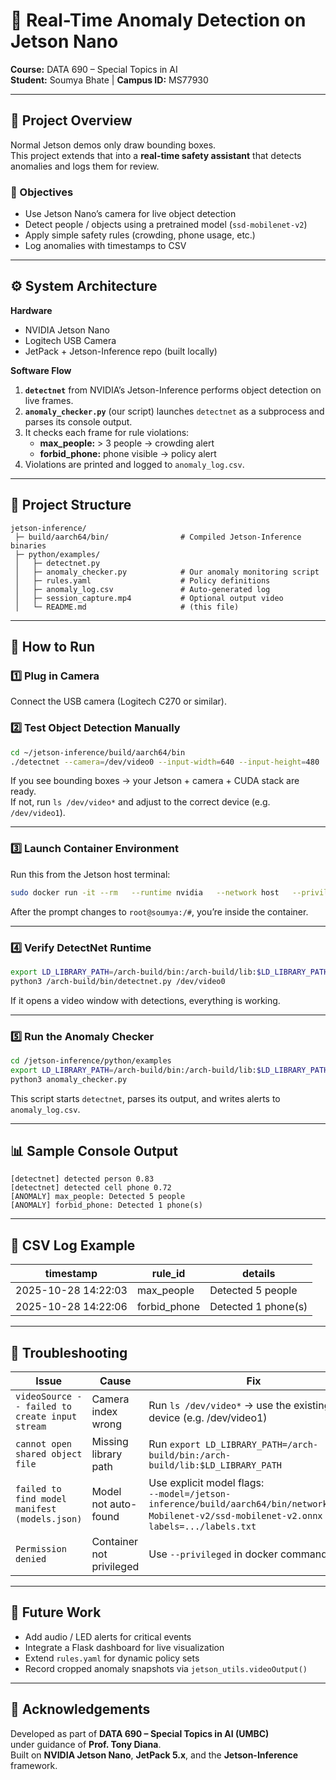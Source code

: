 # 🧠 Real-Time Anomaly Detection on Jetson Nano
**Course:** DATA 690 – Special Topics in AI  
**Student:** Soumya Bhate  |  **Campus ID:** MS77930  

---

## 📍 Project Overview
Normal Jetson demos only draw bounding boxes.  
This project extends that into a **real-time safety assistant** that detects anomalies and logs them for review.

### 🎯 Objectives
- Use Jetson Nano’s camera for live object detection  
- Detect people / objects using a pretrained model (`ssd-mobilenet-v2`)  
- Apply simple safety rules (crowding, phone usage, etc.)  
- Log anomalies with timestamps to CSV  

---

## ⚙️ System Architecture
**Hardware**
- NVIDIA Jetson Nano  
- Logitech USB Camera  
- JetPack + Jetson-Inference repo (built locally)

**Software Flow**
1. **`detectnet`** from NVIDIA’s Jetson-Inference performs object detection on live frames.  
2. **`anomaly_checker.py`** (our script) launches `detectnet` as a subprocess and parses its console output.  
3. It checks each frame for rule violations:  
   - **max_people:** > 3 people → crowding alert  
   - **forbid_phone:** phone visible → policy alert  
4. Violations are printed and logged to `anomaly_log.csv`.

---

## 🧩 Project Structure
```
jetson-inference/
 ├─ build/aarch64/bin/                # Compiled Jetson-Inference binaries
 ├─ python/examples/
 │   ├─ detectnet.py
 │   ├─ anomaly_checker.py            # Our anomaly monitoring script
 │   ├─ rules.yaml                    # Policy definitions
 │   ├─ anomaly_log.csv               # Auto-generated log
 │   ├─ session_capture.mp4           # Optional output video
 │   └─ README.md                     # (this file)
```

---

## 🚀 How to Run

### 1️⃣ Plug in Camera
Connect the USB camera (Logitech C270 or similar).

### 2️⃣ Test Object Detection Manually
```bash
cd ~/jetson-inference/build/aarch64/bin
./detectnet --camera=/dev/video0 --input-width=640 --input-height=480
```
If you see bounding boxes → your Jetson + camera + CUDA stack are ready.  
If not, run `ls /dev/video*` and adjust to the correct device (e.g. `/dev/video1`).

---

### 3️⃣ Launch Container Environment
Run this from the Jetson host terminal:

```bash
sudo docker run -it --rm   --runtime nvidia   --network host   --privileged   -e DISPLAY=$DISPLAY   -v /tmp/argus_socket:/tmp/argus_socket   -v /tmp/.X11-unix:/tmp/.X11-unix   -v /dev/video0:/dev/video0   -v /home/ms77930/jetson-inference:/jetson-inference   -v /home/ms77930/jetson-inference/build/aarch64:/arch-build   -v /home/ms77930/recordings:/recordings   -v /usr/lib/python3.8/dist-packages:/usr/lib/python3.8/dist-packages   -v /usr/lib/aarch64-linux-gnu:/usr/lib/aarch64-linux-gnu   nvcr.io/nvidia/l4t-ml:r35.2.1-py3   /bin/bash
```

After the prompt changes to `root@soumya:/#`, you’re inside the container.

---

### 4️⃣ Verify DetectNet Runtime
```bash
export LD_LIBRARY_PATH=/arch-build/bin:/arch-build/lib:$LD_LIBRARY_PATH
python3 /arch-build/bin/detectnet.py /dev/video0
```
If it opens a video window with detections, everything is working.

---

### 5️⃣ Run the Anomaly Checker
```bash
cd /jetson-inference/python/examples
export LD_LIBRARY_PATH=/arch-build/bin:/arch-build/lib:$LD_LIBRARY_PATH
python3 anomaly_checker.py
```

This script starts `detectnet`, parses its output, and writes alerts to `anomaly_log.csv`.

---

## 📊 Sample Console Output
```text
[detectnet] detected person 0.83
[detectnet] detected cell phone 0.72
[ANOMALY] max_people: Detected 5 people
[ANOMALY] forbid_phone: Detected 1 phone(s)
```

---

## 📑 CSV Log Example
| timestamp | rule_id | details |
|------------|----------|----------|
| 2025-10-28 14:22:03 | max_people | Detected 5 people |
| 2025-10-28 14:22:06 | forbid_phone | Detected 1 phone(s) |

---

## 🧰 Troubleshooting

| Issue | Cause | Fix |
|-------|--------|-----|
| `videoSource -- failed to create input stream` | Camera index wrong | Run `ls /dev/video*` → use the existing device (e.g. /dev/video1) |
| `cannot open shared object file` | Missing library path | Run `export LD_LIBRARY_PATH=/arch-build/bin:/arch-build/lib:$LD_LIBRARY_PATH` |
| `failed to find model manifest (models.json)` | Model not auto-found | Use explicit model flags:<br>`--model=/jetson-inference/build/aarch64/bin/networks/SSD-Mobilenet-v2/ssd-mobilenet-v2.onnx` and `--labels=.../labels.txt` |
| `Permission denied` | Container not privileged | Use `--privileged` in docker command |

---

## 🧭 Future Work
- Add audio / LED alerts for critical events  
- Integrate a Flask dashboard for live visualization  
- Extend `rules.yaml` for dynamic policy sets  
- Record cropped anomaly snapshots via `jetson_utils.videoOutput()`  

---

## 🙏 Acknowledgements
Developed as part of **DATA 690 – Special Topics in AI (UMBC)**  
under guidance of **Prof. Tony Diana**.  
Built on **NVIDIA Jetson Nano**, **JetPack 5.x**, and the **Jetson-Inference** framework.  
